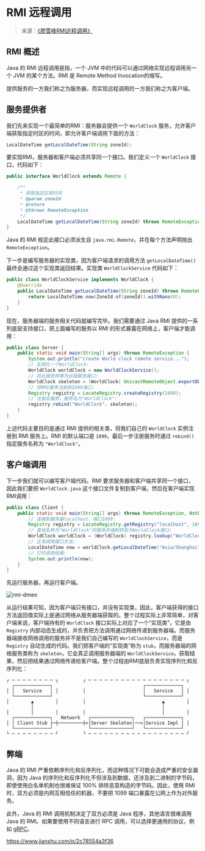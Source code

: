 # RMI 远程调用

> 来源：[《廖雪峰RMI远程调用》](https://www.liaoxuefeng.com/wiki/1252599548343744/1323711850348577)

## RMI  概述

Java 的 RMI 远程调用是指，一个 JVM 中的代码可以通过网络实现远程调用另一个 JVM 的某个方法。RMI 是 Remote Method Invocation的缩写。

提供服务的一方我们称之为服务器，而实现远程调用的一方我们称之为客户端。



## 服务提供者

我们先来实现一个最简单的RMI：服务器会提供一个 `WorldClock` 服务，允许客户端获取指定时区的时间，即允许客户端调用下面的方法：

```java
LocalDateTime getLocalDateTime(String zoneId);
```

要实现RMI，服务器和客户端必须共享同一个接口。我们定义一个 `WorldClock` 接口，代码如下：

```java
public interface WorldClock extends Remote {

    /**
     * 获取指定区域时间
     * @param zoneId
     * @return
     * @throws RemoteException
     */
    LocalDateTime getLocalDateTime(String zoneId) throws RemoteException;
}
```

Java 的 RMI 规定此接口必须派生自 `java.rmi.Remote`，并在每个方法声明抛出 `RemoteException`。

下一步是编写服务器的实现类，因为客户端请求的调用方法 `getLocalDateTime()` 最终会通过这个实现类返回结果。实现类 `WorldClockService` 代码如下：

```java
public class WorldClockService implements WorldClock {
    @Override
    public LocalDateTime getLocalDateTime(String zoneId) throws RemoteException {
        return LocalDateTime.now(ZoneId.of(zoneId)).withNano(0);
    }
}
```

现在，服务器端的服务相关代码就编写完毕。我们需要通过 Java RMI 提供的一系列底层支持接口，把上面编写的服务以 RMI 的形式暴露在网络上，客户端才能调用：

```java
public class Server {
    public static void main(String[] args) throws RemoteException {
        System.out.println("create World clock remote service...");
        // 实例化一个WorldClock:
        WorldClock worldClock = new WorldClockService();
        // 将此服务转换为远程服务接口:
        WorldClock skeleton = (WorldClock) UnicastRemoteObject.exportObject(worldClock, 0);
        // 将RMI服务注册到1099端口:
        Registry registry = LocateRegistry.createRegistry(1099);
        // 注册此服务，服务名为"WorldClock":
        registry.rebind("WorldClock", skeleton);
    }
}
```

上述代码主要目的是通过 RMI 提供的相关类，将我们自己的 `WorldClock` 实例注册到 RMI 服务上。RMI 的默认端口是 `1099`，最后一步注册服务时通过 `rebind()` 指定服务名称为 `"WorldClock"`。

## 客户端调用

下一步我们就可以编写客户端代码。RMI 要求服务器和客户端共享同一个接口，因此我们要把 `WorldClock.java` 这个接口文件复制到客户端，然后在客户端实现RMI调用：

```java
public class Client {
    public static void main(String[] args) throws RemoteException, NotBoundException {
        // 连接到服务器localhost，端口1099:
        Registry registry = LocateRegistry.getRegistry("localhost", 1099);
        // 查找名称为"WorldClock"的服务并强制转型为WorldClock接口:
        WorldClock worldClock = (WorldClock) registry.lookup("WorldClock");
        // 正常调用接口方法:
        LocalDateTime now = worldClock.getLocalDateTime("Asia/Shanghai");
        // 打印调用结果:
        System.out.println(now);
    }
}
```



先运行服务器，再运行客户端。

![rmi-dmeo](https://cdn.jsdelivr.net/gh/Jstarfish/picBed/img/rmi-dmeo.png)

从运行结果可知，因为客户端只有接口，并没有实现类，因此，客户端获得的接口方法返回值实际上是通过网络从服务器端获取的。整个过程实际上非常简单，对客户端来说，客户端持有的 `WorldClock` 接口实际上对应了一个“实现类”，它是由 `Registry` 内部动态生成的，并负责把方法调用通过网络传递到服务器端。而服务器端接收网络调用的服务并不是我们自己编写的 `WorldClockService`，而是 `Registry` 自动生成的代码。我们把客户端的“实现类”称为 `stub`，而服务器端的网络服务类称为 `skeleton`，它会真正调用服务器端的 `WorldClockService`，获取结果，然后把结果通过网络传递给客户端。整个过程由RMI底层负责实现序列化和反序列化：

```ascii
┌ ─ ─ ─ ─ ─ ─ ─ ─ ┐         ┌ ─ ─ ─ ─ ─ ─ ─ ─ ─ ─ ─ ─ ─ ─ ─ ─ ─ ─ ┐
  ┌─────────────┐                                 ┌─────────────┐
│ │   Service   │ │         │                     │   Service   │ │
  └─────────────┘                                 └─────────────┘
│        ▲        │         │                            ▲        │
         │                                               │
│        │        │         │                            │        │
  ┌─────────────┐   Network   ┌───────────────┐   ┌─────────────┐
│ │ Client Stub ├─┼─────────┼>│Server Skeleton│──>│Service Impl │ │
  └─────────────┘             └───────────────┘   └─────────────┘
└ ─ ─ ─ ─ ─ ─ ─ ─ ┘         └ ─ ─ ─ ─ ─ ─ ─ ─ ─ ─ ─ ─ ─ ─ ─ ─ ─ ─ ┘
```

## 弊端

Java 的 RMI 严重依赖序列化和反序列化，而这种情况下可能会造成严重的安全漏洞，因为 Java 的序列化和反序列化不但涉及到数据，还涉及到二进制的字节码，即使使用白名单机制也很难保证 100% 排除恶意构造的字节码。因此，使用 RMI 时，双方必须是内网互相信任的机器，不要把 1099 端口暴露在公网上作为对外服务。

此外，Java 的 RMI 调用机制决定了双方必须是 Java 程序，其他语言很难调用 Java 的 RMI。如果要使用不同语言进行 RPC 调用，可以选择更通用的协议，例如 [gRPC](https://grpc.io/)。





https://www.jianshu.com/p/2c78554a3f36